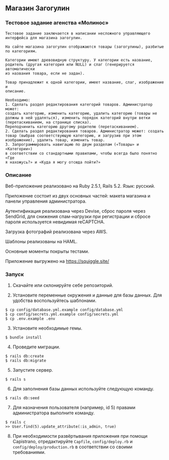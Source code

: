 ## Магазин Загогулин

### Тестовое задание агенства «Молинос»

```
Тестовое задание заключается в написании несложного управляющего
интерфейса для магазина загогулин.

На сайте магазина загогулин отображаются товары (загогулины), разбитые
по категориям.

Категории имеют древовидную структуру. У категории есть название,
родитель (другая категория или NULL) и слаг (генерируется автоматически
из названия товара, если не задан).

Товар принадлежит к одной категории, имеет название, слаг, изображение и
описание.

Необходимо:
1. Сделать раздел редактирования категорий товаров. Администратор может:
создать категорию, изменить категорию, удалить категорию (товары не
должны в ней удаляться), изменить порядок категорий внутри ветки
(перетаскиванием, на странице списка).
Переподчинить категорию другому родителю (перетаскиванием).
2. Сделать раздел редактирования товаров. Администратор может: cоздать
товар (выбрав соответствующую категорию, и загрузив при этом
изображение), удалить товар, изменить товар.
3. Запрограммировать навигацию по двум разделам («Товары» и «Категории»)
в соответствии со стандартными правилами, чтобы всегда было понятно «Где
я нахожусь?» и «Куда я могу отсюда пойти?»
```

### Описание

Веб-приложение реализовано на Ruby 2.5.1, Rails 5.2. Язык: русский.

Приложение состоит из двух основных частей: макета магазина и панели управления администратора.

Аутентификация реализована через Devise, сброс пароля через SendGrid, для снижения спам-нагрузки при регистрации и сбросе пароля используется невидимая reCAPTCHA.

Загрузка фотографий реализована через AWS.

Шаблоны реализованы на HAML.

Основные моменты покрыты тестами.

Приложение выгружено на https://squiggle.site/

### Запуск

1. Скачайте или склонируйте себе репозиторий.

2. Установите переменные окружения и данные для базы данных. Для удобства воспользуйтесь шаблонами.

```console
$ cp config/database.yml.example config/database.yml
$ cp config/secrets.yml.example config/secrets.yml
$ cp .env.example .env
```

3. Установите необходимые гемы.

```console
$ bundle install
```

4. Проведите миграции.

```console
$ rails db:create
$ rails db:migrate
```

5. Запустите сервер.

```console
$ rails s
```

6. Для заполнения базы данных используйте следующую команду.

```console
$ rails db:seed
```

7. Для назначения пользователя (например, id 5) правами администратора выполните команду.

```console
$ rails с
>> User.find(5).update_attribute(:is_admin, true)
```

8. При необходимости развёртывания приложения при помощи Capistrano, отредактируйте `Capfile`, `config/deploy.rb` и  `config/deploy/production.rb` в соответствии со своими требованиями.
